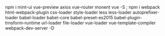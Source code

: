 npm i mint-ui vue-preview axios vue-router monent vue -S ; npm i webpack html-webpack-plugin css-loader style-loader less less-loader autoprefixer-loader babel-loader babel-core babel-preset-es2015 babel-plugin-trnsform-runtime url-loader file-loader vue-loader vue-template-compiler webpack-dev-server -D